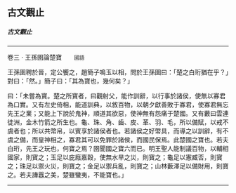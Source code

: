 

## 古文觀止

##### 古文觀止

* * *

卷三 ‧ 王孫圉論楚寶　　`國語`

王孫圉聘於晉，定公饗之，趙簡子鳴玉以相，問於王孫圉曰：「楚之白珩猶在乎？」對曰：「然。」簡子曰：「其為寶也，幾何矣？」

曰：「未嘗為寶。楚之所寶者，曰觀射父，能作訓辭，以行事於諸侯，使無以寡君為口實。又有左史倚相，能道訓典，以敘百物，以朝夕獻善敗于寡君，使寡君無忘先王之業；又能上下說於鬼神，順道其欲惡，使神無有怨痛于楚國。又有藪曰雲連徒洲，金木竹箭之所生也。龜、珠、角、齒、皮、革、羽、毛，所以備賦，以戒不虞者也；所以共幣帛，以賓享於諸侯者也。若諸侯之好幣具，而導之以訓辭，有不虞之備，而皇神相之，寡君其可以免罪於諸侯，而國民保焉。此楚國之寶也。若夫白珩，先王之玩也，何寶之焉？圉聞國之寶六而已。明王聖人能制議百物，以輔相國家，則寶之；玉足以庇廕嘉穀，使無水旱之災，則寶之；龜足以憲臧否，則寶之；珠足以禦火災，則寶之；金足以禦兵亂，則寶之；山林藪澤足以備財用，則寶之。若夫譁囂之美，楚雖蠻夷，不能寶也。」

* * *

